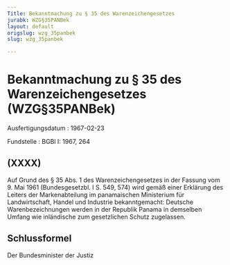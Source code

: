 ```yaml
---
Title: Bekanntmachung zu § 35 des Warenzeichengesetzes
jurabk: WZG§35PANBek
layout: default
origslug: wzg_35panbek
slug: wzg_35panbek

---
```


# Bekanntmachung zu § 35 des Warenzeichengesetzes (WZG§35PANBek)

Ausfertigungsdatum
:   1967-02-23

Fundstelle
:   BGBl I: 1967, 264

## (XXXX)

Auf Grund des § 35 Abs. 1 des Warenzeichengesetzes in der Fassung vom
9\. Mai 1961 (Bundesgesetzbl. I S. 549, 574) wird gemäß einer Erklärung
des Leiters der Markenabteilung im panamaischen Ministerium für
Landwirtschaft, Handel und Industrie bekanntgemacht:
Deutsche Warenbezeichnungen werden in der Republik Panama in demselben
Umfang wie inländische zum gesetzlichen Schutz zugelassen.

## Schlussformel

Der Bundesminister der Justiz


